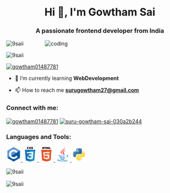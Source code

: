 <h1 align="center">Hi 👋, I'm Gowtham Sai</h1>
<h3 align="center">A passionate frontend developer from India</h3>
<img align="right" alt="coding" width="400" src="[https://imgs.search.brave.com/IYvq946tRWb414aaSvXE4M2ZPDXEiffmv3QpT2MMzvQ/rs:fit:860:0:0/g:ce/aHR0cHM6Ly9jYW1v/LmdpdGh1YnVzZXJj/b250ZW50LmNvbS9j/YWUxMmZkZGQ5ZDY5/ODI5MDFkODI1ODBi/ZGYzMjFkODFmYjI5/OTE0MTA5OGNhMWMy/ZDQ4OTE4NzA4Mjdi/ZjE3LzY4NzQ3NDcw/NzMzYTJmMmY2ZDY5/NzI2ZjJlNmQ2NTY0/Njk3NTZkMmU2MzZm/NmQyZjZkNjE3ODJm/MzEzMzM2MzAyZjMw/MmEzNzUxMzM3OTc2/NTM0OTc2NWY3NDMw/Njk2ZjRhMmQ1YTJl/Njc2OTY2](https://imgs.search.brave.com/2WEDKSId23C2oQ1Bpbg0uPByvnw44Qw8i8MBKyWIerc/rs:fit:860:0:0/g:ce/aHR0cHM6Ly9yYXcu/Z2l0aHVidXNlcmNv/bnRlbnQuY29tL1Ro/ZUR1ZGVUaGF0Q29k/ZS9UaGVEdWRlVGhh/dENvZGUvbWFzdGVy/L0Fzc2V0cy9EZXZl/bG9wZXIuZ2lm.gif)">

<p align="left"> <img src="https://komarev.com/ghpvc/?username=9saii&label=Profile%20views&color=0e75b6&style=flat" alt="9saii" /> </p>

<p align="left"> <img src="https://komarev.com/ghpvc/?username=9saii&label=Profile%20views&color=0e75b6&style=flat" alt="9saii" /> </p>

<p align="left"> <a href="https://twitter.com/gowtham01487781" target="blank"><img src="https://img.shields.io/twitter/follow/gowtham01487781?logo=twitter&style=for-the-badge" alt="gowtham01487781" /></a> </p>

- 🌱 I’m currently learning **WebDevelopment**

- 📫 How to reach me **surugowtham27@gmail.com**

<h3 align="left">Connect with me:</h3>
<p align="left">
<a href="https://twitter.com/gowtham01487781" target="blank"><img align="center" src="https://raw.githubusercontent.com/rahuldkjain/github-profile-readme-generator/master/src/images/icons/Social/twitter.svg" alt="gowtham01487781" height="30" width="40" /></a>
<a href="https://linkedin.com/in/suru-gowtham-sai-030a2b244" target="blank"><img align="center" src="https://raw.githubusercontent.com/rahuldkjain/github-profile-readme-generator/master/src/images/icons/Social/linked-in-alt.svg" alt="suru-gowtham-sai-030a2b244" height="30" width="40" /></a>
</p>

<h3 align="left">Languages and Tools:</h3>
<p align="left"> <a href="https://www.cprogramming.com/" target="_blank" rel="noreferrer"> <img src="https://raw.githubusercontent.com/devicons/devicon/master/icons/c/c-original.svg" alt="c" width="40" height="40"/> </a> <a href="https://www.w3schools.com/css/" target="_blank" rel="noreferrer"> <img src="https://raw.githubusercontent.com/devicons/devicon/master/icons/css3/css3-original-wordmark.svg" alt="css3" width="40" height="40"/> </a> <a href="https://www.w3.org/html/" target="_blank" rel="noreferrer"> <img src="https://raw.githubusercontent.com/devicons/devicon/master/icons/html5/html5-original-wordmark.svg" alt="html5" width="40" height="40"/> </a> <a href="https://www.java.com" target="_blank" rel="noreferrer"> <img src="https://raw.githubusercontent.com/devicons/devicon/master/icons/java/java-original.svg" alt="java" width="40" height="40"/> </a> <a href="https://www.python.org" target="_blank" rel="noreferrer"> <img src="https://raw.githubusercontent.com/devicons/devicon/master/icons/python/python-original.svg" alt="python" width="40" height="40"/> </a> </p>

<p><img align="center" src="https://github-readme-stats.vercel.app/api/top-langs?username=9saii&show_icons=true&locale=en&layout=compact" alt="9saii" /></p>

<p><img align="center" src="https://github-readme-streak-stats.herokuapp.com/?user=9saii&" alt="9saii" /></p>
